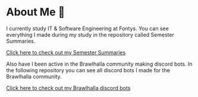 # About Me 🙂
I currently study IT & Software Engineering at Fontys. You can see everything I made during my study in the repository called Semester Summaries.

[Click here to check out my Semester Summaries](https://github.com/School-Semester-Summaries)

Also have I been active in the Brawlhalla community making discord bots. In the following repository you can see all discord bots I made for the Brawlhalla community.

[Click here to check out my Brawlhalla discord bots](https://github.com/Skyward-Brawlhalla)
